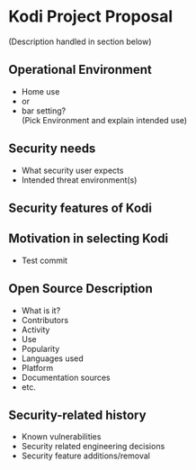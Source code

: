 # Kodi Project Proposal

(Description handled in section below)

## Operational Environment
- Home use
- or
- bar setting?  
(Pick Environment and explain intended use)

## Security needs
- What security user expects
- Intended threat environment(s)

## Security features of Kodi

## Motivation in selecting Kodi
- Test commit

## Open Source Description
- What is it? 
- Contributors
- Activity
- Use
- Popularity
- Languages used 
- Platform
- Documentation sources
- etc.

## Security-related history
- Known vulnerabilities
- Security related engineering decisions
- Security feature additions/removal

